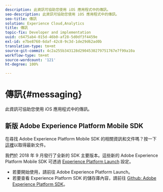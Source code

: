```yaml
---
description: 此資訊可協助您使用 iOS 應用程式中的傳訊。
seo-description: 此資訊可協助您使用 iOS 應用程式中的傳訊。
seo-title: 傳訊
solution: Experience Cloud,Analytics
title: 傳訊
topic-fix: Developer and implementation
uuid: c6475ab4-015d-46b0-af28-5d0df3f4459e
exl-id: e7be8760-6daf-42c8-9c3d-1de29d62ad0b
translation-type: tm+mt
source-git-commit: 4c2a255b343128d2904530279751767e7f99a10a
workflow-type: tm+mt
source-wordcount: '121'
ht-degree: 100%

---
```


# 傳訊{#messaging}

此資訊可協助您使用 iOS 應用程式中的傳訊。

## 新版 Adobe Experience Platform Mobile SDK

在尋找 Adobe Experience Platform Mobile SDK 的相關資訊和文件嗎？按一下[這裡](https://aep-sdks.gitbook.io/docs/)以取得最新文件。

我們於 2018 年 9 月發行了全新的 SDK 主要版本。這些新的 Adobe Experience Platform Mobile SDK 可透過 [Experience Platform Launch](https://www.adobe.com/tw/experience-platform/launch.html) 設定。

* 若要開始使用，請前往 Adobe Experience Platform Launch。
* 若要查看 Experience Platform SDK 的儲存庫內容，請前往 [Github: Adobe Experience Platform SDK](https://github.com/Adobe-Marketing-Cloud/acp-sdks)。
